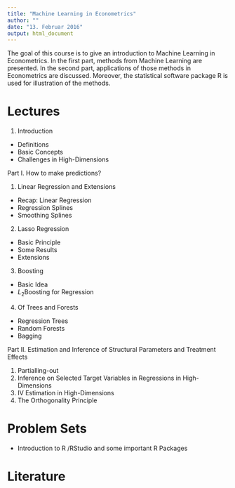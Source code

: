 ```yaml
---
title: "Machine Learning in Econometrics"
author: ""
date: "13. Februar 2016"
output: html_document
---
```


The goal of this course is to give an introduction to Machine Learning in Econometrics. In the first part, methods from Machine Learning are presented. In the second part, applications of those methods in Econometrics are discussed. Moreover, the statistical software package R is used for illustration of the methods.

# Lectures
1.  Introduction
  + Definitions
  + Basic Concepts
  + Challenges in High-Dimensions  
    
  Part I. How to make predictions?  
    
1. Linear Regression and Extensions
  + Recap: Linear Regression
  + Regression Splines
  + Smoothing Splines
2. Lasso Regression
  + Basic Principle
  + Some Results
  + Extensions
3. Boosting
  + Basic Idea
  + $L_2$Boosting for Regression
4. Of Trees and Forests
  + Regression Trees
  + Random Forests
  + Bagging

Part II. Estimation and Inference of Structural Parameters and Treatment Effects

1. Partialling-out
2. Inference on Selected Target Variables in Regressions in High-Dimensions
3. IV Estimation in High-Dimensions
4. The Orthogonality Principle


  
  

# Problem Sets

* Introduction to R /RStudio and some important R Packages

# Literature





